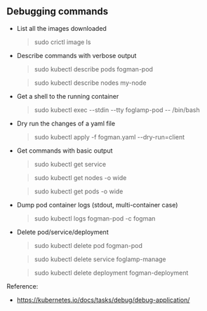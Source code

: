 
## Debugging commands

- List all the images downloaded 
    > sudo crictl image ls

- Describe commands with verbose output 
    > sudo kubectl describe pods fogman-pod
    
    > sudo kubectl describe nodes my-node

- Get a shell to the running container
    > sudo kubectl exec --stdin --tty foglamp-pod -- /bin/bash

- Dry run the changes of a yaml file
    > sudo kubectl apply -f fogman.yaml --dry-run=client

- Get commands with basic output
    > sudo kubectl get service

    > sudo kubectl get nodes -o wide
    
    > sudo kubectl get pods -o wide

- Dump pod container logs (stdout, multi-container case)
    > sudo kubectl logs fogman-pod -c fogman

- Delete pod/service/deployment
    > sudo kubectl delete pod fogman-pod

    > sudo kubectl delete service foglamp-manage
    
    > sudo kubectl delete deployment fogman-deployment

Reference:

- https://kubernetes.io/docs/tasks/debug/debug-application/